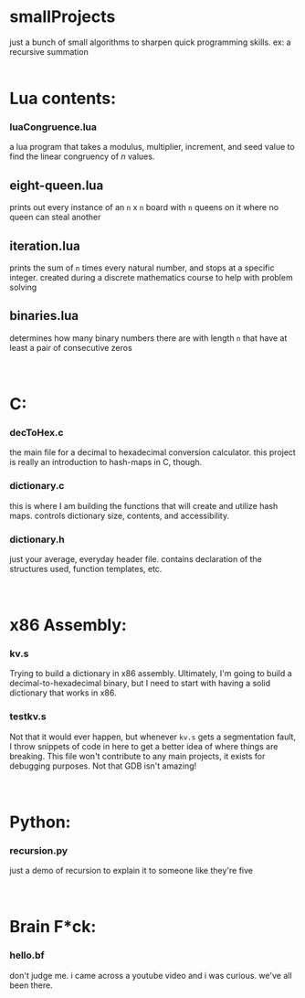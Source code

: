 # smallProjects
just a bunch of small algorithms to sharpen quick programming skills. 
ex:
  a recursive summation 
<br>
<br>

# Lua contents:
### luaCongruence.lua
a lua program that takes a modulus, multiplier, increment, and seed value to find the linear congruency of *n* values.

## eight-queen.lua
prints out every instance of an `n` x `n` board with `n` queens on it where no queen can steal another

## iteration.lua
prints the sum of `n` times every natural number, and stops at a specific integer. created during a discrete mathematics course to help with problem solving

## binaries.lua
determines how many binary numbers there are with length `n` that have at least a pair of consecutive zeros
<br>
<br>
<br>

# C:
### decToHex.c
the main file for a decimal to hexadecimal conversion calculator. this project is really an introduction to hash-maps in C, though. 

### dictionary.c
this is where I am building the functions that will create and utilize hash maps. controls dictionary size, contents, and accessibility. 

### dictionary.h
just your average, everyday header file. contains declaration of the structures used, function templates, etc. 
<br>
<br>
<br>

# x86 Assembly:
### kv.s
Trying to build a dictionary in x86 assembly. Ultimately, I'm going to build a decimal-to-hexadecimal binary, but I need to start with having a solid dictionary that works in x86. 

### testkv.s
Not that it would ever happen, but whenever `kv.s` gets a segmentation fault, I throw snippets of code in here to get a better idea of where things are breaking. This file won't contribute to any main projects, it exists for debugging purposes. Not that GDB isn't amazing!
<br>
<br>
<br>

# Python:
### recursion.py
just a demo of recursion to explain it to someone like they're five
<br>
<br>
<br>

# Brain F*ck:
### hello.bf
don't judge me. i came across a youtube video and i was curious. we've all been there.

